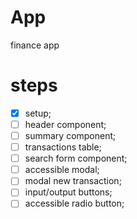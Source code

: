 # App

finance app 

# steps 
- [x] setup;
- [ ] header component;
- [ ] summary component;
- [ ] transactions table;
- [ ] search form component;
- [ ] accessible modal;
- [ ] modal new transaction;
- [ ] input/output buttons;
- [ ] accessible radio button;